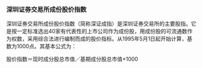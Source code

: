 ### 深圳证券交易所成份股价指数

深圳证券交易所成份股价指数（简称深证成指）是深圳证券交易所的主要股指。它是按一定标准选出40家有代表性的上市公司作为成份股，用成份股的可流通数作为权数，采用综合法进行编制而成的股价指标。从1995年5月1日起开始计算，基数为1000点。其基本公式为：

股价指数＝现时成分股总市值／基期成分股总市值×1000